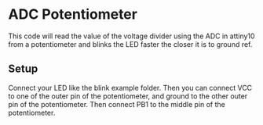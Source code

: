 # ADC Potentiometer

This code will read the value of the voltage divider using the ADC in attiny10 from a potentiometer and blinks the LED faster the closer it is to ground ref. 

## Setup

Connect your LED like the blink example folder. Then you can connect VCC to one of the outer pin of the potentiometer, and ground to the other outer pin of the potentiometer. Then connect PB1 to the middle pin of the potentiometer.